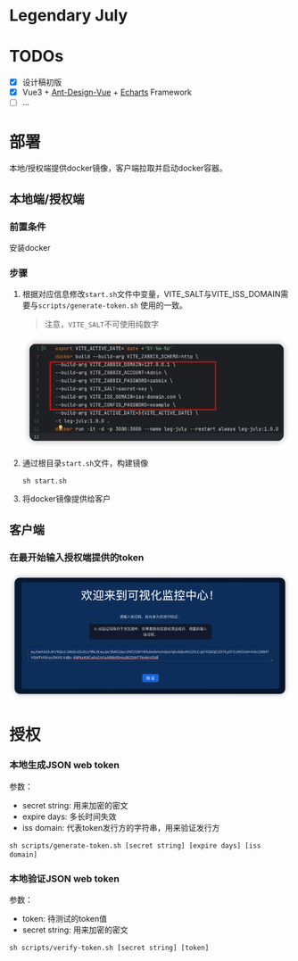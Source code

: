 # Legendary July

# TODOs
- [x] 设计稿初版
- [x] Vue3 + [Ant-Design-Vue](https://antdv.com/components/overview-cn/) + [Echarts](https://echarts.apache.org/handbook/zh/get-started) Framework
- [ ] ...

# 部署
本地/授权端提供docker镜像，客户端拉取并启动docker容器。
## 本地端/授权端
### 前置条件
安装docker
### 步骤
1. 根据对应信息修改`start.sh`文件中变量，VITE_SALT与VITE_ISS_DOMAIN需要与`scripts/generate-token.sh` 使用的一致。
   > 注意，`VITE_SALT`不可使用纯数字

    ![img.png](docs/start-sh.png)
2. 通过根目录`start.sh`文件，构建镜像
    ```shell
    sh start.sh
    ```
3. 将docker镜像提供给客户

## 客户端
### 在最开始输入授权端提供的token
![img.png](docs/token.png)


# 授权
### 本地生成JSON web token
参数：
- secret string: 用来加密的密文
- expire days: 多长时间失效
- iss domain: 代表token发行方的字符串，用来验证发行方
```shell
sh scripts/generate-token.sh [secret string] [expire days] [iss domain]
```

### 本地验证JSON web token
参数：
- token: 待测试的token值
- secret string: 用来加密的密文
```shell
sh scripts/verify-token.sh [secret string] [token]
```



